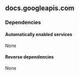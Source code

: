 ## docs.googleapis.com

### Dependencies

#### Automatically enabled services

None

#### Reverse dependencies

None
